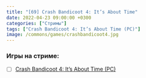 ```yaml
---
title: "[69] Crash Bandicoot 4: It’s About Time"
date: 2022-04-23 09:00:00 +0300
categories: ["Стримы"]
tags: ["Crash Bandicoot 4: It’s About Time (PC)"]
image: /commons/games/crashbandicoot4.jpg
---
```


### Игры на стриме:
+ [ ] [Crash Bandicoot 4: It’s About Time (PC)](/tags/crash-bandicoot-4-it-s-about-time-pc)
